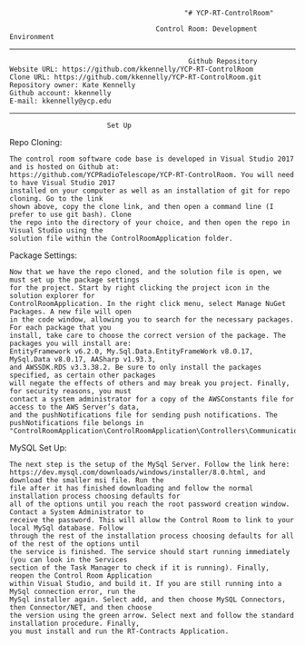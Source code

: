                                                "# YCP-RT-ControlRoom" 

                                        Control Room: Development Environment
                                        
________________________________________________________________________________________________________________________________________
                                                Github Repository
    Website URL: https://github.com/kkennelly/YCP-RT-ControlRoom
    Clone URL: https://github.com/kkennelly/YCP-RT-ControlRoom.git 
    Repository owner: Kate Kennelly  
    Github account: kkennelly 
    E-mail: kkennelly@ycp.edu
________________________________________________________________________________________________________________________________________
							Set Up
Repo Cloning:

	The control room software code base is developed in Visual Studio 2017 and is hosted on Github at:
	https://github.com/YCPRadioTelescope/YCP-RT-ControlRoom. You will need to have Visual Studio 2017
	installed on your computer as well as an installation of git for repo cloning. Go to the link
	shown above, copy the clone link, and then open a command line (I prefer to use git bash). Clone
	the repo into the directory of your choice, and then open the repo in Visual Studio using the
	solution file within the ControlRoomApplication folder.

Package Settings:

	Now that we have the repo cloned, and the solution file is open, we must set up the package settings
	for the project. Start by right clicking the project icon in the solution explorer for
	ControlRoomApplication. In the right click menu, select Manage NuGet Packages. A new file will open
	in the code window, allowing you to search for the necessary packages. For each package that you
	install, take care to choose the correct version of the package. The packages you will install are:
	EntityFramework v6.2.0, My.Sql.Data.EntityFrameWork v8.0.17, MySql.Data v8.0.17, AASharp v1.93.3,
	and AWSSDK.RDS v3.3.38.2. Be sure to only install the packages specified, as certain other packages
	will negate the effects of others and may break you project. Finally, for security reasons, you must
	contact a system administrator for a copy of the AWSConstants file for access to the AWS Server’s data,
	and the pushNotifications file for sending push notifications. The pushNotifications file belongs in
	"ControlRoomApplication\ControlRoomApplication\Controllers\Communications\pushNotification.cs".

MySQL Set Up:

	The next step is the setup of the MySql Server. Follow the link here:
	https://dev.mysql.com/downloads/windows/installer/8.0.html, and download the smaller msi file. Run the 
	file after it has finished downloading and follow the normal installation process choosing defaults for
	all of the options until you reach the root password creation window. Contact a System Administrator to
	receive the password. This will allow the Control Room to link to your local MySql database. Follow
	through the rest of the installation process choosing defaults for all of the rest of the options until
	the service is finished. The service should start running immediately (you can look in the Services
	section of the Task Manager to check if it is running). Finally, reopen the Control Room Application
	within Visual Studio, and build it. If you are still running into a MySql connection error, run the
	MySql installer again. Select add, and then choose MySQL Connectors, then Connector/NET, and then choose
	the version using the green arrow. Select next and follow the standard installation procedure. Finally,
	you must install and run the RT-Contracts Application.

